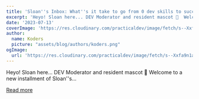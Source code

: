 ```yaml
---
title: 'Sloan''s Inbox: What''s it take to go from 0 dev skills to successful game developer?'
excerpt: 'Heyo! Sloan here... DEV Moderator and resident mascot 🦥  Welcome to a new installment of Sloan''s...'
date: '2023-07-13'
coverImage: 'https://res.cloudinary.com/practicaldev/image/fetch/s--Xxfa9n1a--/c_imagga_scale,f_auto,fl_progressive,h_420,q_auto,w_1000/https://dev-to-uploads.s3.amazonaws.com/uploads/articles/6zmk2zbfgt2j019hh2kl.jpg'
author:
  name: Koders
  picture: "assets/blog/authors/koders.png"
ogImage:
  url: 'https://res.cloudinary.com/practicaldev/image/fetch/s--Xxfa9n1a--/c_imagga_scale,f_auto,fl_progressive,h_420,q_auto,w_1000/https://dev-to-uploads.s3.amazonaws.com/uploads/articles/6zmk2zbfgt2j019hh2kl.jpg'
---
```


Heyo! Sloan here... DEV Moderator and resident mascot 🦥  Welcome to a new installment of Sloan''s...

[Read more](https://dev.to/devteam/sloans-inbox-whats-it-take-to-go-from-0-dev-skills-to-successful-game-developer-60h)
